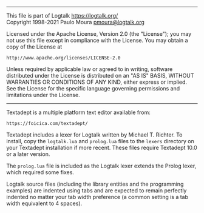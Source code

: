 ________________________________________________________________________

This file is part of Logtalk <https://logtalk.org/>  
Copyright 1998-2021 Paulo Moura <pmoura@logtalk.org>

Licensed under the Apache License, Version 2.0 (the "License");
you may not use this file except in compliance with the License.
You may obtain a copy of the License at

    http://www.apache.org/licenses/LICENSE-2.0

Unless required by applicable law or agreed to in writing, software
distributed under the License is distributed on an "AS IS" BASIS,
WITHOUT WARRANTIES OR CONDITIONS OF ANY KIND, either express or implied.
See the License for the specific language governing permissions and
limitations under the License.
________________________________________________________________________


Textadept is a multiple platform text editor available from:

	https://foicica.com/textadept/

Textadept includes a lexer for Logtalk written by Michael T. Richter.
To install, copy the `logtalk.lua` and `prolog.lua` files to the `lexers`
directory on your Textadept installation if more recent. These files
require Textadept 10.0 or a later version.

The `prolog.lua` file is included as the Logtalk lexer extends the Prolog
lexer, which required some fixes.

Logtalk source files (including the library entities and the programming
examples) are indented using tabs and are expected to remain perfectly 
indented no matter your tab width preference (a common setting is a tab
width equivalent to 4 spaces).
